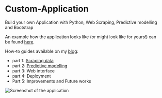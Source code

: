 # Custom-Application
Build your own Application with Python, Web Scraping, Predictive modelling and Bootstrap

An example how the application looks like (or might look like for yours!) can be found [here](https://car-price-app.herokuapp.com/).

How-to guides available on my [blog](https://python-everything.com/):

- part 1: [Scraping data](https://python-everything.com/post/108/Build-your-own-Application---Scraping-data.html)
- part 2: [Predictive modelling](https://python-everything.com/post/109/Build-your-own-Application---Predictive-Modelling.html)
- part 3: Web interface
- part 4: Deployment
- Part 5: Improvements and Future works


![Screenshot of the application](/static/images)
